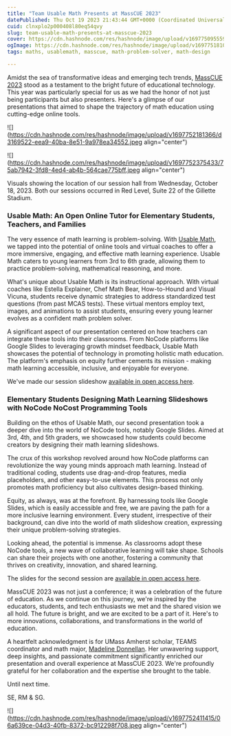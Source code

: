 ```yaml
---
title: "Team Usable Math Presents at MassCUE 2023"
datePublished: Thu Oct 19 2023 21:43:44 GMT+0000 (Coordinated Universal Time)
cuid: clnxplo2p000408l80eq54qvy
slug: team-usable-math-presents-at-masscue-2023
cover: https://cdn.hashnode.com/res/hashnode/image/upload/v1697750955595/0a58947f-2311-47fe-94b4-8268b15618dc.jpeg
ogImage: https://cdn.hashnode.com/res/hashnode/image/upload/v1697751810766/9031eda4-5a95-4c49-bbbe-fb09b73e76ba.jpeg
tags: maths, usablemath, masscue, math-problem-solver, math-design

---
```


Amidst the sea of transformative ideas and emerging tech trends, [MassCUE 2023](https://www.masscue.org/event/fallconf23/) stood as a testament to the bright future of educational technology. This year was particularly special for us as we had the honor of not just being participants but also presenters. Here's a glimpse of our presentations that aimed to shape the trajectory of math education using cutting-edge online tools.

![](https://cdn.hashnode.com/res/hashnode/image/upload/v1697752181366/d3169522-eea9-40ba-8e51-9a978ea34552.jpeg align="center")

![](https://cdn.hashnode.com/res/hashnode/image/upload/v1697752375433/75ab7942-3fd8-4ed4-ab4b-564cae775bff.jpeg align="center")

Visuals showing the location of our session hall from Wednesday, October 18, 2023. Both our sessions occurred in Red Level, Suite 22 of the Gillette Stadium.

### Usable Math: An Open Online Tutor for Elementary Students, Teachers, and Families

The very essence of math learning is problem-solving. With [Usable Math](https://usablemath.org/), we tapped into the potential of online tools and virtual coaches to offer a more immersive, engaging, and effective math learning experience. Usable Math caters to young learners from 3rd to 6th grade, allowing them to practice problem-solving, mathematical reasoning, and more.

What's unique about Usable Math is its instructional approach. With virtual coaches like Estella Explainer, Chef Math Bear, How-to-Hound and Visual Vicuna, students receive dynamic strategies to address standardized test questions (from past MCAS tests). These virtual mentors employ text, images, and animations to assist students, ensuring every young learner evolves as a confident math problem solver.

A significant aspect of our presentation centered on how teachers can integrate these tools into their classrooms. From NoCode platforms like Google Slides to leveraging growth mindset feedback, Usable Math showcases the potential of technology in promoting holistic math education. The platform's emphasis on equity further cements its mission - making math learning accessible, inclusive, and enjoyable for everyone.

We've made our session slideshow [available in open access here](https://scholarworks.umass.edu/education_presentations/2/).

### Elementary Students Designing Math Learning Slideshows with NoCode NoCost Programming Tools

Building on the ethos of Usable Math, our second presentation took a deeper dive into the world of NoCode tools, notably Google Slides. Aimed at 3rd, 4th, and 5th graders, we showcased how students could become creators by designing their math learning slideshows.

The crux of this workshop revolved around how NoCode platforms can revolutionize the way young minds approach math learning. Instead of traditional coding, students use drag-and-drop features, media placeholders, and other easy-to-use elements. This process not only promotes math proficiency but also cultivates design-based thinking.

Equity, as always, was at the forefront. By harnessing tools like Google Slides, which is easily accessible and free, we are paving the path for a more inclusive learning environment. Every student, irrespective of their background, can dive into the world of math slideshow creation, expressing their unique problem-solving strategies.

Looking ahead, the potential is immense. As classrooms adopt these NoCode tools, a new wave of collaborative learning will take shape. Schools can share their projects with one another, fostering a community that thrives on creativity, innovation, and shared learning.

The slides for the second session are [available in open access here](https://scholarworks.umass.edu/education_presentations/3/).

MassCUE 2023 was not just a conference; it was a celebration of the future of education. As we continue on this journey, we're inspired by the educators, students, and tech enthusiasts we met and the shared vision we all hold. The future is bright, and we are excited to be a part of it. Here's to more innovations, collaborations, and transformations in the world of education.

A heartfelt acknowledgment is for UMass Amherst scholar, TEAMS coordinator and math major, [Madeline Donnellan](https://www.umass.edu/mathematics-statistics/news/student-awards-for-2022-23). Her unwavering support, deep insights, and passionate commitment significantly enriched our presentation and overall experience at MassCUE 2023. We're profoundly grateful for her collaboration and the expertise she brought to the table.

Until next time.

SE, RM & SG.

![](https://cdn.hashnode.com/res/hashnode/image/upload/v1697752411415/06a639ce-04d3-40fb-8372-bc912298f708.jpeg align="center")